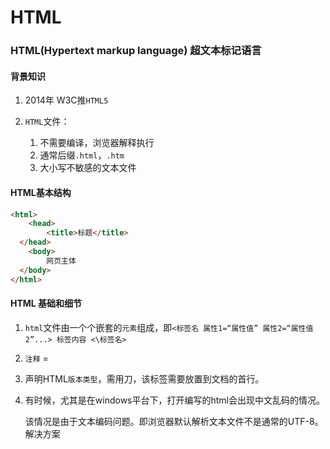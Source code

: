 # HTML

### HTML(Hypertext markup language) 超文本标记语言

#### 背景知识

1. 2014年 W3C推``HTML5``

3. ``HTML``文件：
   1. 不需要编译，浏览器解释执行
   2. 通常后缀``.html``，``.htm``
   3. 大小写不敏感的文本文件

#### HTML基本结构

```html
<html>
 	<head>
    	<title>标题</title>
  </head> 
 	<body>
    	网页主体
  </body>
</html>
```

#### HTML 基础和细节
1. ``html``文件由一个个嵌套的``元素``组成，即``<标签名 属性1=“属性值” 属性2=“属性值2”...> 标签内容 <\标签名>``

2. ``注释``  =  <!-- 注释这么写-->

3. 声明HTML``版本类型``，需用刀<!DOCTYPE html>，该标签需要放置到文档的首行。

4. 有时候，尤其是在windows平台下，打开编写的html会出现中文乱码的情况。

   该情况是由于文本编码问题。即浏览器默认解析文本文件不是通常的UTF-8。解决方案

